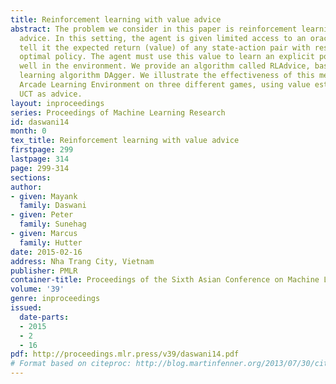 ```yaml
---
title: Reinforcement learning with value advice
abstract: The problem we consider in this paper is reinforcement learning with value
  advice. In this setting, the agent is given limited access to an oracle that can
  tell it the expected return (value) of any state-action pair with respect to the
  optimal policy. The agent must use this value to learn an explicit policy that performs
  well in the environment. We provide an algorithm called RLAdvice, based on the imitation
  learning algorithm DAgger. We illustrate the effectiveness of this method in the
  Arcade Learning Environment on three different games, using value estimates from
  UCT as advice.
layout: inproceedings
series: Proceedings of Machine Learning Research
id: daswani14
month: 0
tex_title: Reinforcement learning with value advice
firstpage: 299
lastpage: 314
page: 299-314
sections: 
author:
- given: Mayank
  family: Daswani
- given: Peter
  family: Sunehag
- given: Marcus
  family: Hutter
date: 2015-02-16
address: Nha Trang City, Vietnam
publisher: PMLR
container-title: Proceedings of the Sixth Asian Conference on Machine Learning
volume: '39'
genre: inproceedings
issued:
  date-parts:
  - 2015
  - 2
  - 16
pdf: http://proceedings.mlr.press/v39/daswani14.pdf
# Format based on citeproc: http://blog.martinfenner.org/2013/07/30/citeproc-yaml-for-bibliographies/
---
```

